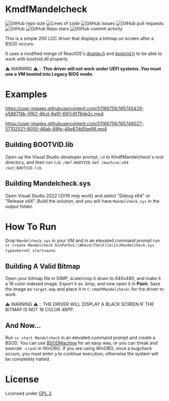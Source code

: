 # KmdfMandelcheck
![GitHub repo size](https://img.shields.io/github/repo-size/analogfeelings/kmdfmandelcheck?label=Repo%20Size&style=flat-square)
![Lines of code](https://img.shields.io/tokei/lines/github/analogfeelings/kmdfmandelcheck?label=Total%20Lines&style=flat-square)
![GitHub issues](https://img.shields.io/github/issues/analogfeelings/kmdfmandelcheck?label=Issues&style=flat-square)
![GitHub pull requests](https://img.shields.io/github/issues-pr/analogfeelings/kmdfmandelcheck?label=Pull%20Requests&style=flat-square)
![GitHub](https://img.shields.io/github/license/analogfeelings/kmdfmandelcheck?style=flat-square)
![GitHub Repo stars](https://img.shields.io/github/stars/analogfeelings/kmdfmandelcheck?label=Stars&style=flat-square)
![GitHub commit activity](https://img.shields.io/github/commit-activity/m/analogfeelings/kmdfmandelcheck?label=Commit%20Activity&style=flat-square)

This is a simple 200 LOC driver that displays a bitmap on screen after a BSOD occurs.

It uses a modified merge of ReactOS's [display.h](https://github.com/reactos/reactos/blob/master/sdk/include/reactos/drivers/bootvid/display.h) and [bootvid.h](https://github.com/reactos/reactos/blob/master/sdk/include/reactos/drivers/bootvid/bootvid.h) to be able to work with bootvid.dll properly.

⚠️ WARNING ⚠️ :: **This driver will not work under UEFI systems. You must use a VM booted into Legacy BIOS mode.**

# Examples

https://user-images.githubusercontent.com/51166756/165745429-e586719b-5f62-4fcd-9af0-697c6f76de2c.mp4

https://user-images.githubusercontent.com/51166756/165746027-57102521-9000-46ab-89fe-48e87dd5be98.mp4

## Building BOOTVID.lib

Open up the Visual Studio developer prompt, `cd` to KmdfMandelcheck's root directory, and then run `lib /def:BOOTVID.def /machine:x64 /out:BOOTVID.lib`.

## Building Mandelcheck.sys

Open Visual Studio 2022 (2019 *may* work) and select "Debug x64" or "Release x64". Build the solution, and you will have `Mandelcheck.sys` in the output folder.

# How To Run

Drop `Mandelcheck.sys` in your VM and in an elevated command prompt run `sc create Mandelcheck binPath=C:\Where\The\File\Is\Mandelcheck.sys type=kernel start=auto`.

## Building A Valid Bitmap

Open your bitmap file in GIMP, scale/crop it down to 640x480, and make it a 16 color indexed image. Export it as .bmp, and now open it in **Paint**. Save the image as `target.bmp` and place it in `C:\KmdfMandelcheck\` for the driver to work.

⚠️ WARNING ⚠️ :: THE DRIVER WILL DISPLAY A BLACK SCREEN IF THE BITMAP IS NOT 16 COLOR 4BPP.

## And Now...

Run `sc start Mandelcheck` in an elevated command prompt and create a BSOD. You can use [BSODMachine](https://github.com/AnalogFeelings/BSODMachine) for an easy way, or you can break and execute `.crash` in WinDBG. If you are using WinDBG, once a bugcheck occurs, you must enter `g` to continue execution, otherwise the system will be completely halted.

# License

Licensed under [GPL 3](LICENSE.txt).

